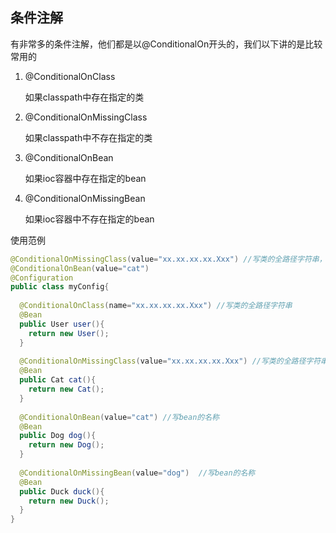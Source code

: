 ## 条件注解

有非常多的条件注解，他们都是以@ConditionalOn开头的，我们以下讲的是比较常用的



1. @ConditionalOnClass

   如果classpath中存在指定的类

2. @ConditionalOnMissingClass

   如果classpath中不存在指定的类

3. @ConditionalOnBean

   如果ioc容器中存在指定的bean

4. @ConditionalOnMissingBean

   如果ioc容器中不存在指定的bean



使用范例

```java
@ConditionalOnMissingClass(value="xx.xx.xx.xx.Xxx") //写类的全路径字符串，也可以放在类上，如果条件生效，整个配置类才能执行
@ConditionalOnBean(value="cat")
@Configuration
public class myConfig{
  
  @ConditionalOnClass(name="xx.xx.xx.xx.Xxx") //写类的全路径字符串
  @Bean
  public User user(){
    return new User();
  }
  
  @ConditionalOnMissingClass(value="xx.xx.xx.xx.Xxx") //写类的全路径字符串
  @Bean
  public Cat cat(){
    return new Cat();
  }
  
  @ConditionalOnBean(value="cat") //写bean的名称
  @Bean
  public Dog dog(){
    return new Dog();
  }
  
  @ConditionalOnMissingBean(value="dog")  //写bean的名称
  @Bean
  public Duck duck(){
    return new Duck();
  }
}
```

